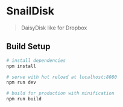 # SnailDisk

> DaisyDisk like for Dropbox

## Build Setup

``` bash
# install dependencies
npm install

# serve with hot reload at localhost:8080
npm run dev

# build for production with minification
npm run build
```
